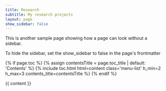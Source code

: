 ```yaml
---
title: Research
subtitle: My research projects
layout: page
show_sidebar: false
---
```


This is another sample page showing how a page can look without a sidebar. 

To hide the sidebar, set the show_sidebar to false in the page's frontmatter


{% if page.toc %}
    {% assign contentsTitle = page.toc_title | default: 'Contents' %}
    {% include toc.html html=content class='menu-list' h_min=2 h_max=3 contents_title=contentsTitle %}
{% endif %}
<div class="content">
    {{ content }}
</div>